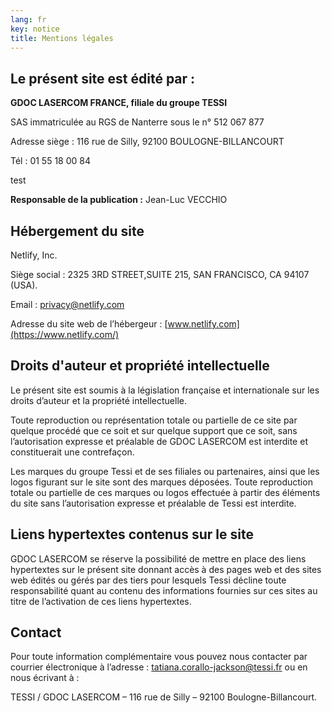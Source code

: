 ```yaml
---
lang: fr
key: notice
title: Mentions légales
---
```

## Le présent site est édité par :

**GDOC LASERCOM FRANCE, filiale du groupe TESSI**

SAS immatriculée au RGS de Nanterre sous le n° 512 067 877

Adresse siège : 116 rue de Silly, 92100 BOULOGNE-BILLANCOURT

Tél : 01 55 18 00 84

test

**Responsable de la publication :** Jean-Luc VECCHIO

## Hébergement du site

Netlify, Inc.

Siège social : 2325 3RD STREET,SUITE 215, SAN FRANCISCO, CA 94107 (USA).

Email : [privacy@netlify.com](mailto:privacy@netlify.com)

Adresse du site web de l’hébergeur : [www.netlify.com](https://www.netlify.com/)

## Droits d'auteur et propriété intellectuelle

Le présent site est soumis à la législation française et internationale sur les droits d’auteur et la propriété intellectuelle.

Toute reproduction ou représentation totale ou partielle de ce site par quelque procédé que ce soit et sur quelque support que ce soit, sans l’autorisation expresse et préalable de GDOC LASERCOM est interdite et constituerait une contrefaçon.

Les marques du groupe Tessi et de ses filiales ou partenaires, ainsi que les logos figurant sur le site sont des marques déposées. Toute reproduction totale ou partielle de ces marques ou logos effectuée à partir des éléments du site sans l’autorisation expresse et préalable de Tessi est interdite.

## Liens hypertextes contenus sur le site

GDOC LASERCOM se réserve la possibilité de mettre en place des liens hypertextes sur le présent site donnant accès à des pages web et des sites web édités ou gérés par des tiers pour lesquels Tessi décline toute responsabilité quant au contenu des informations fournies sur ces sites au titre de l’activation de ces liens hypertextes.

## Contact

Pour toute information complémentaire vous pouvez nous contacter par courrier électronique à l’adresse : [tatiana.corallo-jackson@tessi.fr](mailto:tatiana.corallo-jackson@tessi.fr) ou en nous écrivant à :

TESSI / GDOC LASERCOM – 116 rue de Silly – 92100 Boulogne-Billancourt.